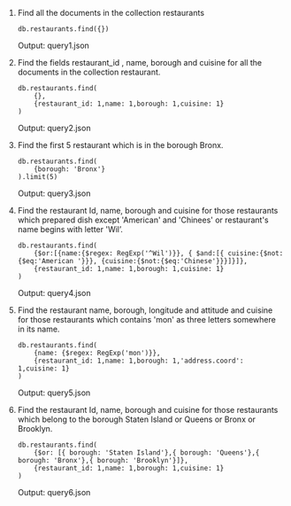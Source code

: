 1. Find all the documents in the collection restaurants
    ```
    db.restaurants.find({})
    ```
    Output: query1.json


2. Find the fields restaurant_id , name, borough and cuisine for all the documents in the collection restaurant.
    ```
    db.restaurants.find(
        {},
        {restaurant_id: 1,name: 1,borough: 1,cuisine: 1}
    )
    ```
    Output: query2.json


3. Find the first 5 restaurant which is in the borough Bronx.
    ```
    db.restaurants.find(
        {borough: 'Bronx'}
    ).limit(5)
    ```
    Output: query3.json


4. Find the restaurant Id, name, borough and cuisine for those restaurants which prepared dish except 'American' and 'Chinees' or restaurant's name begins with letter 'Wil’.
    ```
    db.restaurants.find(
        {$or:[{name:{$regex: RegExp('^Wil')}}, { $and:[{ cuisine:{$not:{$eq:'American '}}}, {cuisine:{$not:{$eq:'Chinese'}}}]}]},
        {restaurant_id: 1,name: 1,borough: 1,cuisine: 1}
    )
    ```
    Output: query4.json


5. Find the restaurant name, borough, longitude and attitude and cuisine for those restaurants which contains 'mon' as three letters somewhere in its name.
    ```
    db.restaurants.find(
        {name: {$regex: RegExp('mon')}},
        {restaurant_id: 1,name: 1,borough: 1,'address.coord': 1,cuisine: 1}
    )
    ```
    Output: query5.json

6. Find the restaurant Id, name, borough and cuisine for those restaurants which belong to the borough Staten Island or Queens or Bronx or Brooklyn.
    ```
    db.restaurants.find(
        {$or: [{ borough: 'Staten Island'},{ borough: 'Queens'},{ borough: 'Bronx'},{ borough: 'Brooklyn'}]},
        {restaurant_id: 1,name: 1,borough: 1,cuisine: 1}
    )
    ```
    Output: query6.json